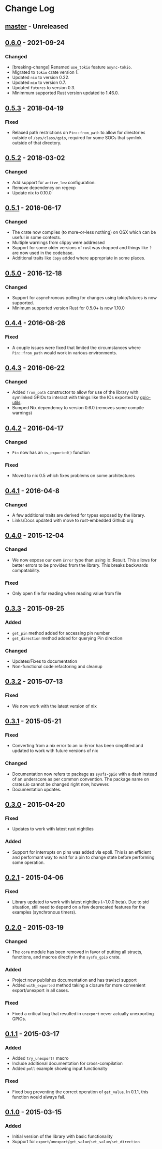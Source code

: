 # Change Log

## [master] - Unreleased

## [0.6.0] - 2021-09-24

### Changed

- [breaking-change] Renamed `use_tokio` feature `async-tokio`.
- Migrated to `tokio` crate version 1.
- Updated `nix` to version 0.22.
- Updated `mio` to version 0.7.
- Updated `futures` to version 0.3.
- Minimmum supported Rust version updated to 1.46.0.

## [0.5.3] - 2018-04-19

### Fixed

- Relaxed path restrictions on `Pin::from_path` to allow for directories
  outside of `/sys/class/gpio`, required for some SOCs that symlink outside of
  that directory.

## [0.5.2] - 2018-03-02

### Changed

- Add support for `active_low` configuration.
- Remove dependency on regexp
- Update nix to 0.10.0

## [0.5.1] - 2016-06-17

### Changed

- The crate now compiles (to more-or-less nothing) on OSX which can be useful in some
  contexts.
- Multiple warnings from clippy were addressed
- Support for some older versions of rust was dropped and things like `?` are now used in the codebase.
- Additional traits like `Copy` added where appropriate in some places.

## [0.5.0] - 2016-12-18

### Changed

- Support for asynchronous polling for changes using tokio/futures
  is now supported.
- Minimum supported version Rust for 0.5.0+ is now 1.10.0

## [0.4.4] - 2016-08-26

### Fixed

- A couple issues were fixed that limited the circumstances where
  `Pin::from_path` would work in various environments.

## [0.4.3] - 2016-06-22

### Changed

- Added `from_path` constructor to allow for use of the library with symlinked
  GPIOs to interact with things like the IOs exported by
  [gpio-utils](https://github.com/rust-embedded/gpio-utils).
- Bumped Nix dependency to version 0.6.0 (removes some compile warnings)

## [0.4.2] - 2016-04-17

### Changed

- `Pin` now has an `is_exported()` function

### Fixed

- Moved to nix 0.5 which fixes problems on some architectures

## [0.4.1] - 2016-04-8

### Changed

- A few additional traits are derived for types exposed by the library.
- Links/Docs updated with move to rust-embedded Github org

## [0.4.0] - 2015-12-04

### Changed

- We now expose our own `Error` type than using io::Result.
  This allows for better errors to be provided from the library.
  This breaks backwards compatability.

### Fixed

- Only open file for reading when reading value from file

## [0.3.3] - 2015-09-25

### Added

- `get_pin` method added for accessing pin number
- `get_direction` method added for querying Pin direction

### Changed

- Updates/Fixes to documentation
- Non-functional code refactoring and cleanup

## [0.3.2] - 2015-07-13

### Fixed

- We now work with the latest version of nix

## [0.3.1] - 2015-05-21

### Fixed

- Converting from a nix error to an io::Error has been simplified and
  updated to work with future versions of nix

### Changed

- Documentation now refers to package as `sysfs-gpio` with a dash
  instead of an underscore as per common convention.  The package
  name on crates.io cannot be changed right now, however.
- Documentation updates.

## [0.3.0] - 2015-04-20

### Fixed

- Updates to work with latest rust nightlies

### Added

- Support for interrupts on pins was added via epoll.  This is an
  efficient and performant way to wait for a pin to change state
  before performing some operation.

## [0.2.1] - 2015-04-06

### Fixed

- Library updated to work with latest nightlies (~1.0.0 beta).  Due to
  std situation, still need to depend on a few deprecated features for
  the examples (synchronous timers).

## [0.2.0] - 2015-03-19

### Changed
- The `core` module has been removed in favor of putting all
  structs, functions, and macros directly in the `sysfs_gpio`
  crate.

### Added
- Project now publishes documentation and has travisci support
- Added `with_exported` method taking a closure for more convenient
  export/unexport in all cases.

### Fixed
- Fixed a critical bug that resulted in `unexport` never actually
  unexporting GPIOs.

## [0.1.1] - 2015-03-17

### Added
- Added `try_unexport!` macro
- Include additional documentation for cross-compilation
- Added `poll` example showing input functionalty

### Fixed
- Fixed bug preventing the correct operation of `get_value`.  In 0.1.1,
  this function would always fail.

## [0.1.0] - 2015-03-15

### Added
- Initial version of the library with basic functionality
- Support for `export`/`unexport`/`get_value`/`set_value`/`set_direction`

[master]: https://github.com/rust-embedded/rust-sysfs-gpio/compare/0.6.0...master
[0.6.0]: https://github.com/rust-embedded/rust-sysfs-gpio/compare/0.5.3...0.6.0
[0.5.3]: https://github.com/rust-embedded/rust-sysfs-gpio/compare/0.5.2...0.5.3
[0.5.2]: https://github.com/rust-embedded/rust-sysfs-gpio/compare/0.5.1...0.5.2
[0.5.1]: https://github.com/rust-embedded/rust-sysfs-gpio/compare/0.5.0...0.5.1
[0.5.0]: https://github.com/rust-embedded/rust-sysfs-gpio/compare/0.4.4...0.5.0
[0.4.4]: https://github.com/rust-embedded/rust-sysfs-gpio/compare/0.4.3...0.4.4
[0.4.3]: https://github.com/rust-embedded/rust-sysfs-gpio/compare/0.4.2...0.4.3
[0.4.2]: https://github.com/rust-embedded/rust-sysfs-gpio/compare/0.4.1...0.4.2
[0.4.1]: https://github.com/rust-embedded/rust-sysfs-gpio/compare/0.4.0...0.4.1
[0.4.0]: https://github.com/rust-embedded/rust-sysfs-gpio/compare/0.3.3...0.4.0
[0.3.3]: https://github.com/rust-embedded/rust-sysfs-gpio/compare/0.3.2...0.3.3
[0.3.2]: https://github.com/rust-embedded/rust-sysfs-gpio/compare/0.3.1...0.3.2
[0.3.1]: https://github.com/rust-embedded/rust-sysfs-gpio/compare/0.3.0...0.3.1
[0.3.0]: https://github.com/rust-embedded/rust-sysfs-gpio/compare/0.2.1...0.3.0
[0.2.1]: https://github.com/rust-embedded/rust-sysfs-gpio/compare/0.2.0...0.2.1
[0.2.0]: https://github.com/rust-embedded/rust-sysfs-gpio/compare/0.1.1...0.2.0
[0.1.1]: https://github.com/rust-embedded/rust-sysfs-gpio/compare/0.1.0...0.1.1
[0.1.0]: https://github.com/rust-embedded/rust-sysfs-gpio/compare/33b28ae3115d91ae6612245e5b8d8c636dcdb69c...0.1.0

